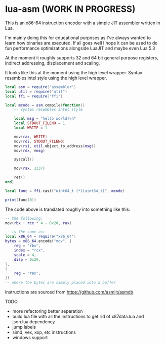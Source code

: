 # lua-asm (WORK IN PROGRESS)

This is an x86-64 instruction encoder with a simple JIT assembler written in Lua.

I'm mainly doing this for educational purposes as I've always wanted to learn how binaries are executed. If all goes well I hope it can be used to do fun performance optimizations alongside LuaJIT and maybe even Lua 5.3

At the moment it roughly supports 32 and 64 bit general purpose registers, indirect addressing, displacement and scaling.

It looks like this at the moment using the high level wrapper. Syntax resembles intel style using the high level wrapper.

```lua
local asm = require("assembler")
local util = require("util")
local ffi = require("ffi")

local mcode = asm.compile(function()
    -- syntax resembles intel style

    local msg = "hello world!\n"
    local STDOUT_FILENO = 1
    local WRITE = 1

    mov(rax, WRITE)
    mov(rdi, STDOUT_FILENO)
    mov(rsi, util.object_to_address(msg))
    mov(rdx, #msg)

    syscall()

    mov(rax, 1337)

    ret()
end)

local func = ffi.cast("uint64_t (*)(uint64_t)", mcode)

print(func(0))
```

The code above is translated roughly into something like this:

```lua
-- the following:
mov(rbx + rcx * 4 - 0x20, rax)

-- is the same as:
local x86_64 = require("x86_64")
bytes = x86_64.encode("mov", {
    reg = "rbx",
    index = "rcx",
    scale = 4,
    disp = 0x20,
},
{
    reg = "rax",
})
-- where the bytes are simply placed into a buffer
```

Instructions are sourced from https://github.com/asmjit/asmdb

TODO
* more refactoring better separation
* build lua file with all the instructions to get rid of x87data.lua and json.lua dependency
* jump labels
* simd, vex, xop, etc instructions
* windows support
